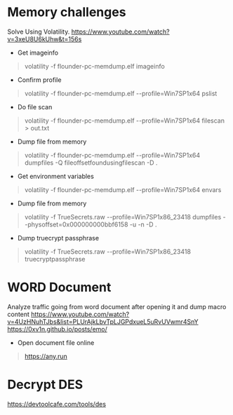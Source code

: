 # Memory challenges
Solve Using Volatility.
https://www.youtube.com/watch?v=3xeU8U6kUhw&t=156s

* Get imageinfo
> volatility -f flounder-pc-memdump.elf imageinfo

* Confirm profile
> volatility -f flounder-pc-memdump.elf --profile=Win7SP1x64 pslist

* Do file scan  
> volatility -f flounder-pc-memdump.elf --profile=Win7SP1x64 filescan > out.txt

* Dump file from memory
> volatility -f flounder-pc-memdump.elf --profile=Win7SP1x64 dumpfiles -Q fileoffsetfoundusingfilescan -D .

* Get environment variables
> volatility -f flounder-pc-memdump.elf --profile=Win7SP1x64 envars

* Dump file from memory
> volatility -f TrueSecrets.raw --profile=Win7SP1x86_23418 dumpfiles --physoffset=0x000000000bbf6158 -u -n -D .

* Dump truecrypt passphrase
> volatility -f TrueSecrets.raw --profile=Win7SP1x86_23418 truecryptpassphrase

# WORD Document

Analyze traffic going from word document after opening it and dump macro content
https://www.youtube.com/watch?v=4UzHNuhTJbs&list=PLUrAjkLbvTpLJGPdxueL5uRvUVwmr4SnY
https://0xv1n.github.io/posts/emo/

* Open document file online
> https://any.run

# Decrypt DES
https://devtoolcafe.com/tools/des
